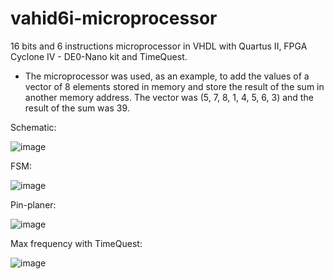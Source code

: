 # vahid6i-microprocessor
16 bits and 6 instructions microprocessor in VHDL with Quartus II, FPGA Cyclone IV - DE0-Nano kit and TimeQuest.

* The microprocessor was used, as an example, to add the values of a vector of 8 elements stored in memory and store the result of the sum in another memory address. The vector was (5, 7, 8, 1, 4, 5, 6, 3) and the result of the sum was 39.

Schematic:

![image](https://user-images.githubusercontent.com/80465879/144524748-4ca9557b-b120-487d-9c53-18217d5cfa40.png)

FSM:

![image](https://user-images.githubusercontent.com/80465879/144524808-cc3b5f1d-12ab-476e-aed9-4ea93679adb7.png)

Pin-planer:

![image](https://user-images.githubusercontent.com/80465879/144524920-0699e535-9f02-4afa-b126-81c9211671d2.png)

Max frequency with TimeQuest:

![image](https://user-images.githubusercontent.com/80465879/144525036-c05245bd-4d63-4a55-a89c-9153df245cf9.png)
